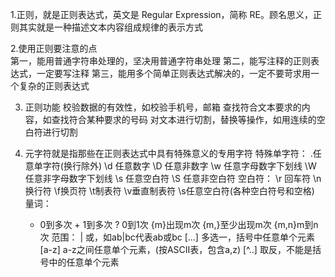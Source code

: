 1.正则，就是正则表达式，英文是 Regular Expression，简称 RE。顾名思义，正则其实就是一种描述文本内容组成规律的表示方式

2.使用正则要注意的点  
   第⼀，能用普通字符串处理的，坚决⽤普通字符串处理
   第⼆，能写注释的正则表达式，⼀定要写注释
   第三，能用多个简单正则表达式解决的，⼀定不要苛求用一个复杂的正则表达式
   
3. 正则功能
   校验数据的有效性，如校验手机号，邮箱
   查找符合文本要求的内容，如查找符合某种要求的号码
   对文本进行切割，替换等操作，如用连续的空白符进行切割
  
4. 元字符就是指那些在正则表达式中具有特殊意义的专用字符
   特殊单字符： 
     .任意单字符(换行除外)
     \d 任意数字  \D 任意非数字
     \w 任意字母数字下划线  \W 任意非字母数字下划线
     \s 任意空白符        \S  任意非空白符
   空白符：
     \r 回车符 \n换行符 \f换页符 \t制表符 \v垂直制表符  \s任意空白符(各种空白符号和空格)
   量词：
     * 0到多次  + 1到多次   ? 0到1次  {m}出现m次  {m,}至少出现m次   {m,n}m到n次
   范围：
     | 或，如ab|bc代表ab或bc
     [...] 多选一，括号中任意单个元素
     [a-z] a-z之间任意单个元素，(按ASCII表，包含a,z)
     [^..] 取反，不能是括号中的任意单个元素